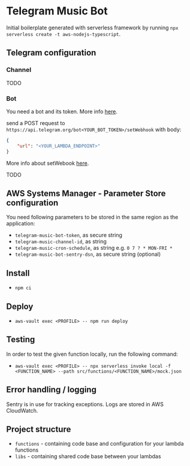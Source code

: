 #  Telegram Music Bot

Initial boilerplate generated with serverless framework by running `npx serverless create -t aws-nodejs-typescript`.

## Telegram configuration

### Channel

TODO

### Bot

You need a bot and its token. More info [here](https://core.telegram.org/bots#3-how-do-i-create-a-bot).

send a POST request to `https://api.telegram.org/bot<YOUR_BOT_TOKEN>/setWebhook` with body:

```json
{
	"url": "<YOUR_LAMBDA_ENDPOINT>"
}
```

More info about setWebook [here](https://core.telegram.org/bots/api#setwebhook).

TODO

## AWS Systems Manager - Parameter Store configuration

You need following parameters to be stored in the same region as the application:

- `telegram-music-bot-token`, as secure string
- `telegram-music-channel-id`, as string
- `telegram-music-cron-schedule`, as string e.g. `0 7 ? * MON-FRI *`
- `telegram-music-bot-sentry-dsn`, as secure string (optional)

## Install

- `npm ci`

## Deploy

- `aws-vault exec <PROFILE> -- npm run deploy`

## Testing

In order to test the given function locally, run the following command:

- `aws-vault exec <PROFILE> -- npx serverless invoke local -f <FUNCTION_NAME> --path src/functions/<FUNCTION_NAME>/mock.json`

## Error handling / logging

Sentry is in use for tracking exceptions. Logs are stored in AWS CloudWatch.

## Project structure

- `functions` - containing code base and configuration for your lambda functions
- `libs` - containing shared code base between your lambdas
